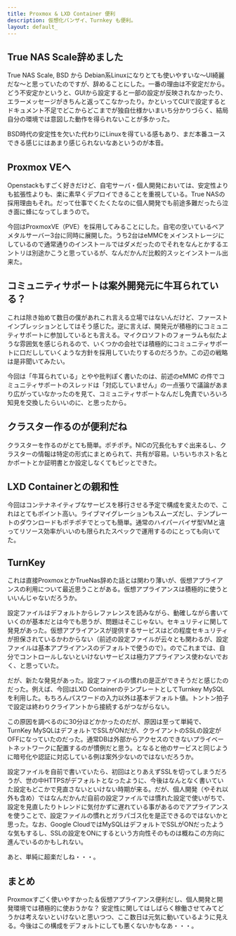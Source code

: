 ```yaml
---
title: Proxmox & LXD Container 便利
description: 仮想化バンザイ、Turnkey も便利。
layout: default_
---
```


## True NAS Scale辞めました
True NAS Scale, BSD から Debian系Linuxになりとても使いやすいな～UI綺麗だな～と思っていたのですが、辞めることにした。一番の理由は不安定だから。どう不安定かというと、GUIから設定すると一部の設定が反映されなかったり、エラーメッセージがきちんと返ってこなかったり。かといってCUIで設定するとドキュメント不足でどこからどこまでが独自仕様かいまいち分かりづらく、結局自分の環境では意図した動作を得られないことが多かった。

BSD時代の安定性を欠いた代わりにLinuxを得ている感もあり、まだ本番ユースできる感じにはあまり感じられないなあというのが本音。

## Proxmox VEへ
Openstackもすごく好きだけど、自宅サーバ・個人開発においては、安定性よりも拡張性よりも、楽に素早くデプロイできることを重視している。True NASの採用理由もそれ。だって仕事でくたくたなのに個人開発でも前途多難だったら泣き面に蜂になってしまうので。

今回はProxmoxVE（PVE）を採用してみることにした。自宅の空いているベアメタルサーバー3台に同時に展開した。うち2台はeMMCをメインストレージにしているので通常通りのインストールではダメだったのでそれをなんとかするエントリは別途かこうと思っているが、なんだかんだ比較的スッとインストール出来た。

## コミュニティサポートは案外開発元に牛耳られている？
これは除き始めて数日の僕があれこれ言える立場ではないんだけど、ファーストインプレッションとしてはそう感じた。逆に言えば、開発元が積極的にコミュニティサポートに参加しているとも言える。マイクロソフトのフォーラムも似たような雰囲気を感じられるので、いくつかの会社では積極的にコミュニティサポートに口だししていくような方針を採用していたりするのだろうか。この辺の戦略は是非聞いてみたい。

今回は「牛耳られている」とやや批判ぽく書いたのは、前述のeMMC の件でコミュニティサポートのスレッドは「対応していません」の一点張りで議論があまり広がっていなかったのを見て、コミュニティサポートなんだし免責でいろいろ知見を交換したらいいのに、と思ったから。

## クラスター作るのが便利だね
クラスターを作るのがとても簡単。ポチポチ。NICの冗長化もすぐ出来るし、クラスターの情報は特定の形式にまとめられて、共有が容易。いちいちホスト名とかポートとか証明書とか設定しなくてもピッとできた。

## LXD Containerとの親和性
今回はコンテナネイティブなサービスを移行させる予定で構成を変えたので、これはとてもポイント高い。ライブマイグレーションもスムーズだし、テンプレートのダウンロードもポチポチでとっても簡単。通常のハイパーバイザ型VMと違ってリソース効率がいいのも限られたスペックで運用するのにとっても向いてた。

## TurnKey
これは直接ProxmoxとかTrueNas辞めた話とは関わり薄いが、仮想アプライアンスの利用について最近思うことがある。仮想アプライアンスは積極的に使うといいんじゃないだろうか。

設定ファイルはデフォルトからレファレンスを読みながら、動確しながら書いていくのが基本だとは今でも思うが、問題はそこじゃない。セキュリティに関して発見があった。仮想アプライアンスが提供するサービスはどの程度セキュリティが担保されているかわからない（前述の設定ファイルが云々とも関わるが、設定ファイルは基本アプライアンスのデフォルトで使うので）。のでこれまでは、自分でコントロールしないといけないサービスは極力アプライアンス使わないでおく、と思っていた。

だが、新たな発見があった。設定ファイルの慣れの是正ができそうだと感じたのだった。例えば、今回はLXD ContainerのテンプレートとしてTurnkey MySQLを利用した。もちろんパスワードの入力以外は基本デフォルト値。トントン拍子で設定は終わりクライアントから接続するがつながらない。

この原因を調べるのに30分ほどかかったのだが、原因は至って単純で、TurnKey MySQLはデフォルトでSSLがONだが、クライアントのSSLの設定がOFFになっていたのだった。通常DBは外部からアクセスのできないプライベートネットワークに配置するのが慣例だと思う。となると他のサービスと同じように暗号化や認証に対応している例は案外少ないのではないだろうか。

設定ファイルを自前で書いていたら、初回はとりあえずSSLを切ってしまうだろうが、世の中HTTPSがデフォルトとなったように、今後はなんとなく書いていた設定もどこかで見直さないといけない時期が来る。だが、個人開発（やそれ以外も含め）ではなんだかんだ自前の設定ファイルでは慣れた設定で使いがちで、設定を見直したりトレンドに気付かずに遅れている事があるのでアプライアンスを使うことで、設定ファイルの慣れとガラパゴス化を是正できるのではないかと思った。なお、Google CloudではMySQLはデフォルトでSSLがONだったような気もするし、SSLの設定をONにするという方向性そのものは概ねこの方向に進んでいるのかもしれない。

あと、単純に超楽だしね・・・。

## まとめ
Proxmoxすごく使いやすかった＆仮想アプライアンス便利だし、個人開発と開発環境では積極的に使おうかな？
安定性に関してはしばらく稼働させてみてどうかは考えないといけないと思いつつ、ここ数日は元気に動いているように見える。今後はこの構成をデフォルトにしても悪くないかもなあ・・・。
